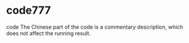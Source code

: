 # code777
code
The Chinese part of the code is a commentary description, which does not affect the running result.
